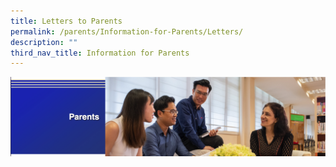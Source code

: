 ```yaml
---
title: Letters to Parents
permalink: /parents/Information-for-Parents/Letters/
description: ""
third_nav_title: Information for Parents
---
```

![](/images/Parents%20Banner.png)

